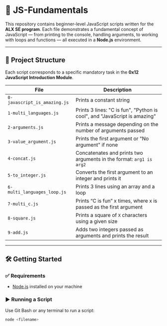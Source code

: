 # 📘 JS-Fundamentals

This repository contains beginner-level JavaScript scripts written for the **ALX SE program**. Each file demonstrates a fundamental concept of JavaScript — from printing to the console, handling arguments, to working with loops and functions — all executed in a **Node.js** environment.

---

## 📁 Project Structure

Each script corresponds to a specific mandatory task in the **0x12 JavaScript Introduction Module**.

| File | Description |
|------|-------------|
| `0-javascript_is_amazing.js` | Prints a constant string |
| `1-multi_languages.js` | Prints 3 lines: "C is fun", "Python is cool", and "JavaScript is amazing" |
| `2-arguments.js` | Prints a message depending on the number of arguments passed |
| `3-value_argument.js` | Prints the first argument or "No argument" if none |
| `4-concat.js` | Concatenates and prints two arguments in the format: `arg1 is arg2` |
| `5-to_integer.js` | Converts the first argument to an integer and prints it |
| `6-multi_languages_loop.js` | Prints 3 lines using an array and a loop |
| `7-multi_c.js` | Prints “C is fun” x times, where x is passed as the first argument |
| `8-square.js` | Prints a square of `X` characters using a given size |
| `9-add.js` | Adds two integers passed as arguments and prints the result |

---

## 🛠️ Getting Started

### ✅ Requirements
- [Node.js](https://nodejs.org/en/) installed on your machine

### ▶️ Running a Script
Use Git Bash or any terminal to run a script:
```bash
node <filename>